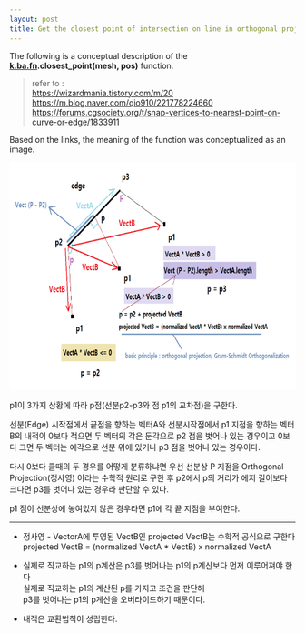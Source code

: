 ```yaml
---
layout: post
title: Get the closest point of intersection on line in orthogonal projection (선분의 가장 가까운 교차점 얻기)
---
```


The following is a conceptual description of the **[k.ba.fn](https://github.com/ki68/k/blob/main/ba/fn.py).closest_point(mesh, pos)** function.

> refer to :  
> https://wizardmania.tistory.com/m/20  
> https://m.blog.naver.com/qio910/221778224660  
> https://forums.cgsociety.org/t/snap-vertices-to-nearest-point-on-curve-or-edge/1833911


Based on the links, the meaning of the function was conceptualized as an image.

<img src="/images/Get_Closest_Point_On_Line.png" width="800" height="400"/>


p1이 3가지 상황에 따라 p점(선분p2-p3와 점 p1의 교차점)을 구한다. 

선분(Edge) 시작점에서 끝점을 향하는 벡터A와 선분시작점에서 p1 지점을 향하는 벡터B의 내적이
0보다 적으면 두 벡터의 각은 둔각으로 p2 점을 벗어나 있는 경우이고
0보다 크면 두 벡터는 예각으로 선분 위에 있거나 p3 점을 벗어나 있는 경우이다.

다시 0보다 클때의 두 경우를 어떻게 분류하냐면
우선 선분상 P 지점을 Orthogonal Projection(정사영) 이라는 수학적 원리로 구한 후 
p2에서 p의 거리가 에지 길이보다 크다면 p3를 벗어나 있는 경우라 판단할 수 있다.

p1 점이 선분상에 놓여있지 않은 경우라면 p1에 각 끝 지점을 부여한다.

----------------------------------------------

* 정사영 - VectorA에 투영된 VectB인 projected VectB는 수학적 공식으로 구한다    
projected VectB = (normalized VectA * VectB) x normalized VectA   

* 실제로 직교하는 p1의  p계산은 p3를 벗어나는 p1의 p계산보다 먼저 이루어져야 한다   
실제로 직교하는 p1의  계산된 p를 가지고 조건을 판단해   
p3를 벗어나는 p1의 p계산을 오버라이드하기 때문이다.    

* 내적은 교환법칙이 성립한다.
